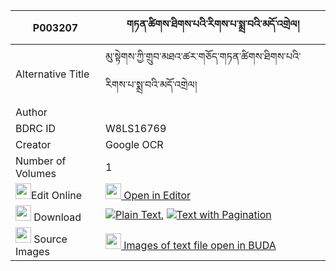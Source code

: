|P003207|གཏན་ཚིགས་ཐིགས་པའི་རིགས་པ་སྨྲ་བའི་མདོ་འགྲེལ། 
| --- | --- 
|Alternative Title |མུ་སྟེགས་ཀྱི་གྲུབ་མཐའ་ཚར་གཅོད་གཏན་ཚིགས་ཐིགས་པའི་རིགས་པ་སྨྲ་བའི་མདོ་འགྲེལ།
|Author | 
|BDRC ID | W8LS16769
|Creator | Google OCR
|Number of Volumes| 1
|<img width="25" src="https://img.icons8.com/color/25/000000/edit-property.png">Edit Online| [<img width="25" src="https://avatars.githubusercontent.com/u/45091458?s=200&v=4"> Open in Editor](http://editor.openpecha.org/P003207)
|<img width="25" src="https://img.icons8.com/fluent/48/000000/download-2.png"/>  Download | [![](https://img.icons8.com/color/20/000000/txt.png)Plain Text](https://github.com/Openpecha/P003207/releases/download/v1/tentsik_tikpa_i_rikpa_mawa_i_d_plain_P003207.zip), [![](https://img.icons8.com/color/20/000000/txt.png)Text with Pagination](https://github.com/Openpecha/P003207/releases/download/v1/tentsik_tikpa_i_rikpa_mawa_i_d_pages_P003207.zip)
|<img width="25" src="https://img.icons8.com/plasticine/100/000000/pictures-folder.png"/>  Source Images | [<img width="25" src="https://library.bdrc.io/icons/BUDA-small.svg"> Images of text file open in BUDA](https://library.bdrc.io/show/bdr:W8LS16769)